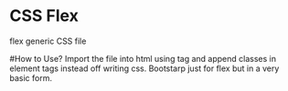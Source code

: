 # CSS Flex
flex generic CSS file

#How to Use?
Import the file into html using <link> tag and append classes in element tags instead off writing css. Bootstarp just for flex but in a very basic form.
